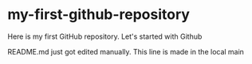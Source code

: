 # my-first-github-repository
Here is my first GitHub repository. Let's started with Github

README.md just got edited manually. This line is made in the local main
